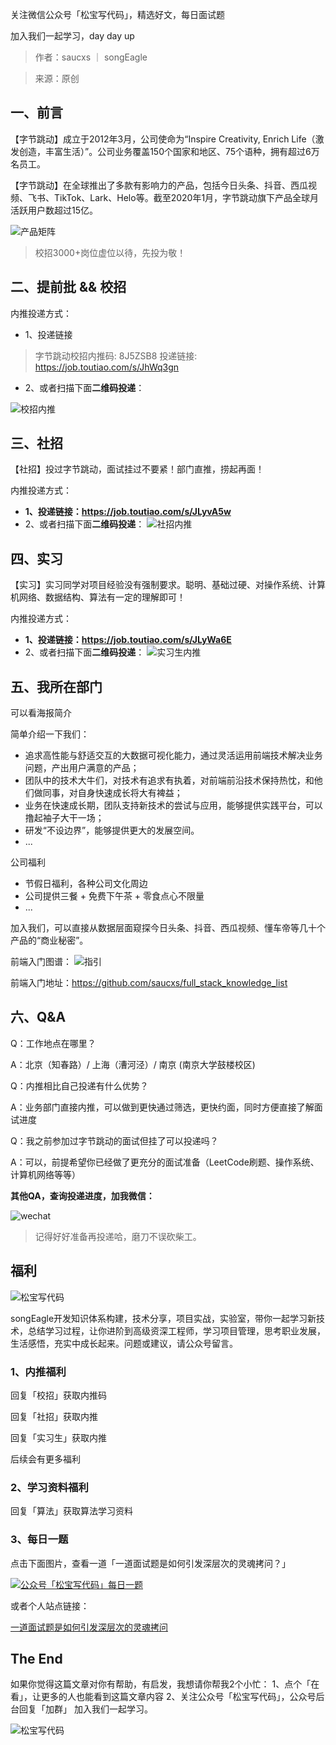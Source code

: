 关注微信公众号「松宝写代码」，精选好文，每日面试题

加入我们一起学习，day day up

>作者：saucxs ｜ songEagle

>来源：原创

## 一、前言
【字节跳动】成立于2012年3月，公司使命为“Inspire Creativity, Enrich Life（激发创造，丰富生活）”。公司业务覆盖150个国家和地区、75个语种，拥有超过6万名员工。

【字节跳动】在全球推出了多款有影响力的产品，包括今日头条、抖音、西瓜视频、飞书、TikTok、Lark、Helo等。截至2020年1月，字节跳动旗下产品全球月活跃用户数超过15亿。

![产品矩阵](http://static.chengxinsong.cn/image/neitui/chanpinjuzhen.jpg)

> 校招3000+岗位虚位以待，先投为敬！

## 二、提前批 && 校招
内推投递方式：
+ 1、投递链接
> 字节跳动校招内推码: 8J5ZSB8 
> 投递链接: https://job.toutiao.com/s/JhWq3gn

+ 2、或者扫描下面**二维码投递**：

![校招内推](http://static.chengxinsong.cn/image/neitui/bytedance_campus.jpg)

## 三、社招
【社招】投过字节跳动，面试挂过不要紧！部门直推，捞起再面！  

内推投递方式：
+ **1、投递链接：https://job.toutiao.com/s/JLyvA5w**
+ 2、或者扫描下面**二维码投递**：
![社招内推](http://static.chengxinsong.cn/image/neitui/bytedance_social.jpg)


## 四、实习
【实习】实习同学对项目经验没有强制要求。聪明、基础过硬、对操作系统、计算机网络、数据结构、算法有一定的理解即可！

内推投递方式：
+ **1、投递链接：https://job.toutiao.com/s/JLyWa6E**
+ 2、或者扫描下面**二维码投递**：
![实习生内推](http://static.chengxinsong.cn/image/neitui/shixisheng_neitui_1.jpg)



## 五、我所在部门
可以看海报简介

简单介绍一下我们：
* 追求高性能与舒适交互的大数据可视化能力，通过灵活运用前端技术解决业务问题，产出用户满意的产品；
* 团队中的技术大牛们，对技术有追求有执着，对前端前沿技术保持热忱，和他们做同事，对自身快速成长将大有裨益；
* 业务在快速成长期，团队支持新技术的尝试与应用，能够提供实践平台，可以撸起袖子大干一场；
* 研发“不设边界”，能够提供更大的发展空间。
* ...

公司福利
* 节假日福利，各种公司文化周边
* 公司提供三餐 + 免费下午茶 + 零食点心不限量
* ...

加入我们，可以直接从数据层面窥探今日头条、抖音、西瓜视频、懂车帝等几十个产品的“商业秘密”。

前端入门图谱：
![指引](http://static.chengxinsong.cn/image/neitui/zhishitixi.jpg)

前端入门地址：https://github.com/saucxs/full_stack_knowledge_list

## 六、Q&A
Q：工作地点在哪里？

A：北京（知春路）/ 上海（漕河泾）/  南京 (南京大学鼓楼校区)


Q：内推相比自己投递有什么优势？

A：业务部门直接内推，可以做到更快通过筛选，更快约面，同时方便直接了解面试进度 

Q：我之前参加过字节跳动的面试但挂了可以投递吗？  

A：可以，前提希望你已经做了更充分的面试准备（LeetCode刷题、操作系统、计算机网络等等） 

**其他QA，查询投递进度，加我微信：**

![wechat](http://static.chengxinsong.cn/image/wechat/wechat.jpeg)

> 记得好好准备再投递哈，磨刀不误砍柴工。

## 福利

![松宝写代码](http://static.chengxinsong.cn/image/wechat/songbao.png)

songEagle开发知识体系构建，技术分享，项目实战，实验室，带你一起学习新技术，总结学习过程，让你进阶到高级资深工程师，学习项目管理，思考职业发展，生活感悟，充实中成长起来。问题或建议，请公众号留言。

### 1、内推福利

回复「校招」获取内推码

回复「社招」获取内推

回复「实习生」获取内推

后续会有更多福利


### 2、学习资料福利
回复「算法」获取算法学习资料


### 3、每日一题

点击下面图片，查看一道「一道面试题是如何引发深层次的灵魂拷问？」

[![公众号「松宝写代码」每日一题](http://static.chengxinsong.cn/image/wechat/daily_question.png "公众号「松宝写代码」每日一题")](https://mp.weixin.qq.com/s/O8j9gM5tD5rjLz1kdda3LA)

或者个人站点链接：

[一道面试题是如何引发深层次的灵魂拷问](http://www.chengxinsong.cn/post/63)


## The End
如果你觉得这篇文章对你有帮助，有启发，我想请你帮我2个小忙：
1、点个「在看」，让更多的人也能看到这篇文章内容
2、关注公众号「松宝写代码」，公众号后台回复「加群」 加入我们一起学习。

![松宝写代码](http://static.chengxinsong.cn/image/wechat/guanzhu.gif)